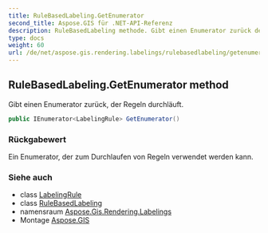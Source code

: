 ```yaml
---
title: RuleBasedLabeling.GetEnumerator
second_title: Aspose.GIS für .NET-API-Referenz
description: RuleBasedLabeling methode. Gibt einen Enumerator zurück der Regeln durchläuft.
type: docs
weight: 60
url: /de/net/aspose.gis.rendering.labelings/rulebasedlabeling/getenumerator/
---
```

## RuleBasedLabeling.GetEnumerator method

Gibt einen Enumerator zurück, der Regeln durchläuft.

```csharp
public IEnumerator<LabelingRule> GetEnumerator()
```

### Rückgabewert

Ein Enumerator, der zum Durchlaufen von Regeln verwendet werden kann.

### Siehe auch

* class [LabelingRule](../../labelingrule/)
* class [RuleBasedLabeling](../)
* namensraum [Aspose.Gis.Rendering.Labelings](../../rulebasedlabeling/)
* Montage [Aspose.GIS](../../../)


